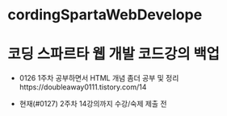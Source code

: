 # cordingSpartaWebDevelope
<html>
  <head>
  </head>
  <body>
    <h1>
      코딩 스파르타 웹 개발 코드강의 백업
    </h1>
    <ul>
      <li>
       <p>0126 1주차 공부하면서 HTML 개념 좀더 공부 및 정리 https://doubleaway0111.tistory.com/14</p>
      </li>
      <li>
           <p> 현재(#0127) 2주차 14강의까지 수강/숙제 제출 전</p>
      </li>
    </ul>
  </body>
</html>
